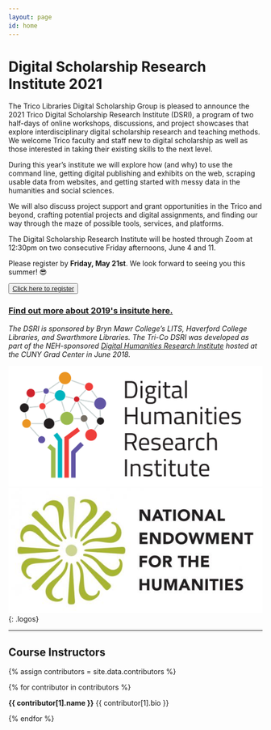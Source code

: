 ```yaml
---
layout: page
id: home
---
```


# **Digital Scholarship Research Institute 2021**

The Trico Libraries Digital Scholarship Group is pleased to announce the 2021 Trico Digital Scholarship Research Institute (DSRI), a program of two half-days of online workshops, discussions, and project showcases that explore interdisciplinary digital scholarship research and teaching methods. We welcome Trico faculty and staff new to digital scholarship as well as those interested in taking their existing skills to the next level. 

During this year’s institute we will explore how (and why) to use the command line, getting digital publishing and exhibits on the web, scraping usable data from websites, and getting started with messy data in the humanities and social sciences.

We will also discuss project support and grant opportunities in the Trico and beyond, crafting potential projects and digital assignments, and finding our way through the maze of possible tools, services, and platforms.

The Digital Scholarship Research Institute will be hosted through Zoom at 12:30pm on two consecutive Friday afternoons, June 4 and 11.

Please register by **Friday, May 21st**. We look forward to seeing you this summer! 😎

<button role="button" class="button-blue" aria-label="open submit proposal form">
    <a href="https://forms.gle/XMzKZtCFJpSPGqeF7">Click here to register</a>
</button>

### [Find out more about 2019's insitute here.](2019)

*The DSRI is sponsored by Bryn Mawr College’s LITS, Haverford College Libraries, and Swarthmore Libraries. The Tri-Co DSRI was developed as part of the NEH-sponsored [Digital Humanities Research Institute](http://dhinstitutes.org/) hosted at the CUNY Grad Center in June 2018.*

[![digital humanities research institute logo](images/DHRI-03.svg)](http://dhinstitutes.org/)
[![national endowment for the humanities logo](images/NEH_stacked_logo-01_full-color.jpg)](https://www.neh.gov/)
{: .logos}

---

## Course Instructors

<div class="contributors-gallery">
{% assign contributors = site.data.contributors %}

{% for contributor in contributors %}

<div class="contributor">
<div class="avatar" style="background-image:url({{ contributor[1].image | prepend: 'images/' }});" alt="{{ contributor[1].name }}"></div>
<div class="bio">
<p>
<strong>{{ contributor[1].name }}</strong>
{{ contributor[1].bio }}
</p>
</div>
<div class="clearfix"></div>
</div>
{% endfor %}
</div>
